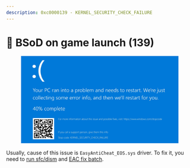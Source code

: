 ```yaml
---
description: 0xc0000139 - KERNEL_SECURITY_CHECK_FAILURE
---
```


# 🔘 BSoD on game launch (139)

<figure><img src="../.gitbook/assets/femROAL_YIgo-FVleYWViP6Ptn9YTQcaR9BTRzfaJxs.webp" alt=""><figcaption></figcaption></figure>

Usually, cause of this issue is `EasyAntiCheat_EOS.sys` driver. To fix it, you need to [run sfc/dism](../other/running-sfc-dism.md) and [EAC fix batch](https://github.com/livingflore/BattleBitEACFix/releases).
